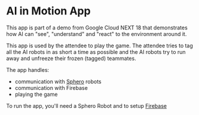# AI in Motion App
This app is part of a demo from Google Cloud NEXT 18 that demonstrates how AI can "see", "understand" and "react" to the environment around it. 

This app is used by the attendee to play the game. The attendee tries to tag all the AI robots in as short a time as possible and the AI robots try to run away and unfreeze their frozen (tagged) teammates. 

The app handles:
- communication with [Sphero](https://www.sphero.com/) robots
- communication with Firebase
- playing the game

To run the app, you'll need a Sphero Robot and to setup [Firebase](https://firebase.google.com/docs/android/setup)